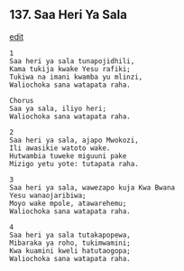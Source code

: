 ## 137. Saa Heri Ya Sala
[edit](https://docs.google.com/document/d/1MWgS7i0xoGcVFnBpsVYV8EkWISCCuwMc/edit?mode=html)




    1
    Saa heri ya sala tunapojidhili,
    Kama tukija kwake Yesu rafiki;
    Tukiwa na imani kwamba yu mlinzi,
    Waliochoka sana watapata raha.

    Chorus
    Saa ya sala, iliyo heri;
    Waliochoka sana watapata raha.

    2
    Saa heri ya sala, ajapo Mwokozi,
    Ili awasikie watoto wake.
    Hutwambia tuweke miguuni pake
    Mizigo yetu yote: tutapata raha.

    3
    Saa heri ya sala, wawezapo kuja Kwa Bwana
    Yesu wanaojaribiwa;
    Moyo wake mpole, atawarehemu;
    Waliochoka sana watapata raha.

    4
    Saa heri ya sala tutakapopewa,
    Mibaraka ya roho, tukimwamini;
    Kwa kuamini kweli hatutaogopa;
    Waliochoka sana watapata raha.


